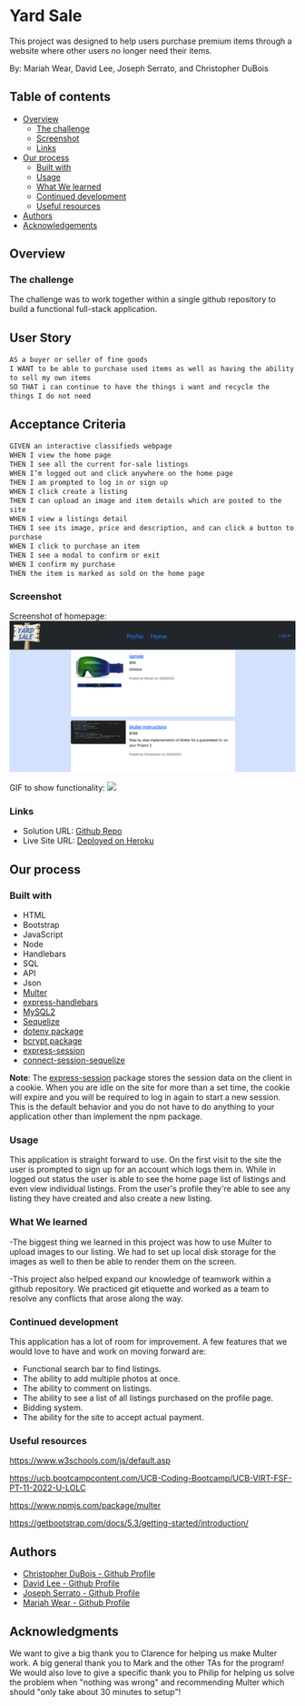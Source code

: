 # Yard Sale
This project was designed to help users purchase premium items through a website where other users no longer need their items. 

By: Mariah Wear, David Lee, Joseph Serrato, and Christopher DuBois

## Table of contents

- [Overview](#overview)
  - [The challenge](#the-challenge)
  - [Screenshot](#screenshot)
  - [Links](#links)
- [Our process](#our-process)
  - [Built with](#built-with)
  - [Usage](#usage)
  - [What We learned](#what-we-learned)
  - [Continued development](#continued-development)
  - [Useful resources](#useful-resources)
- [Authors](#authors)
- [Acknowledgements](#acknowledgments)

## Overview

### The challenge

The challenge was to work together within a single github repository to build a functional full-stack application. 

## User Story
```
AS a buyer or seller of fine goods
I WANT to be able to purchase used items as well as having the ability to sell my own items
SO THAT i can continue to have the things i want and recycle the things I do not need
```
## Acceptance Criteria
```
GIVEN an interactive classifieds webpage 
WHEN I view the home page
THEN I see all the current for-sale listings
WHEN I’m logged out and click anywhere on the home page
THEN I am prompted to log in or sign up
WHEN I click create a listing
THEN I can upload an image and item details which are posted to the site
WHEN I view a listings detail
THEN I see its image, price and description, and can click a button to purchase
WHEN I click to purchase an item
THEN I see a modal to confirm or exit
WHEN I confirm my purchase
THEN the item is marked as sold on the home page
```

### Screenshot

Screenshot of homepage: ![](./public/images/screenshot-heroku.png)

GIF to show functionality: ![](./public/images/Yardsale.gif)


### Links

- Solution URL: [Github Repo](https://github.com/mariahw4/yardsale)
- Live Site URL: [Deployed on Heroku](https://yardsale-application.herokuapp.com/)

## Our process

### Built with

* HTML
* Bootstrap
* JavaScript
* Node
* Handlebars
* SQL
* API
* Json
* [Multer](https://www.npmjs.com/package/multer)
* [express-handlebars](https://www.npmjs.com/package/express-handlebars)
* [MySQL2](https://www.npmjs.com/package/mysql2)
* [Sequelize](https://www.npmjs.com/package/sequelize) 
* [dotenv package](https://www.npmjs.com/package/dotenv) 
* [bcrypt package](https://www.npmjs.com/package/bcrypt)
* [express-session](https://www.npmjs.com/package/express-session) 
* [connect-session-sequelize](https://www.npmjs.com/package/connect-session-sequelize)

**Note**: The [express-session](https://www.npmjs.com/package/express-session) package stores the session data on the client in a cookie. When you are idle on the site for more than a set time, the cookie will expire and you will be required to log in again to start a new session. This is the default behavior and you do not have to do anything to your application other than implement the npm package.

### Usage

This application is straight forward to use.  On the first visit to the site the user is prompted to sign up for an account which logs them in.  While in logged out status the user is able to see the home page list of listings and even view individual listings.  From the user's profile they're able to see any listing they have created and also create a new listing.  

### What We learned

-The biggest thing we learned in this project was how to use Multer to upload images to our listing.  We had to set up local disk storage for the images as well to then be able to render them on the screen. 

-This project also helped expand our knowledge of teamwork within a github repository.  We practiced git etiquette and worked as a team to resolve any conflicts that arose along the way.  


### Continued development

This application has a lot of room for improvement.  A few features that we would love to have and work on moving forward are:
  - Functional search bar to find listings.
  - The ability to add multiple photos at once.
  - The ability to comment on listings.
  - The ability to see a list of all listings purchased on the profile page.
  - Bidding system.
  - The ability for the site to accept actual payment.

### Useful resources

https://www.w3schools.com/js/default.asp

https://ucb.bootcampcontent.com/UCB-Coding-Bootcamp/UCB-VIRT-FSF-PT-11-2022-U-LOLC

https://www.npmjs.com/package/multer

https://getbootstrap.com/docs/5.3/getting-started/introduction/


## Authors

- [Christopher DuBois - Github Profile](https://github.com/rhubarb414)
- [David Lee - Github Profile](https://github.com/kpxcrew)
- [Joseph Serrato - Github Profile](https://github.com/Jsrra)
- [Mariah Wear - Github Profile](https://github.com/mariahw4)


## Acknowledgments

We want to give a big thank you to Clarence for helping us make Multer work.  A big general thank you to Mark and the other TAs for the program! We would also love to give a specific thank you to Philip for helping us solve the problem when "nothing was wrong" and recommending Multer which should "only take about 30 minutes to setup"!

